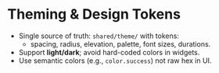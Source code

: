# Theming & Design Tokens

- Single source of truth: `shared/theme/` with tokens:
  - spacing, radius, elevation, palette, font sizes, durations.
- Support **light/dark**; avoid hard-coded colors in widgets.
- Use semantic colors (e.g., `color.success`) not raw hex in UI.
